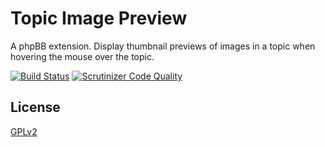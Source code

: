 # Topic Image Preview

A phpBB extension. Display thumbnail previews of images in a topic when hovering the mouse over the topic.

[![Build Status](https://travis-ci.org/VSEphpbb/TopicImagePreview.svg?branch=master)](https://travis-ci.org/VSEphpbb/TopicImagePreview)
[![Scrutinizer Code Quality](https://scrutinizer-ci.com/g/VSEphpbb/TopicImagePreview/badges/quality-score.png?b=master)](https://scrutinizer-ci.com/g/VSEphpbb/TopicImagePreview/?branch=master)

## License

[GPLv2](license.txt)
